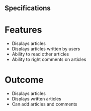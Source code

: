## Specifications

# Features
* Displays articles
* Displays articles written by users
* Ability to read other articles
* Ability to right comments on articles


# Outcome 
* Displays articles
* Displays written articles 
* Can add articles and comments